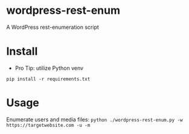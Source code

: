 # wordpress-rest-enum
A WordPress rest-enumeration script

# Install
- Pro Tip: utilize Python venv

`pip install -r requirements.txt`

# Usage
Enumerate users and media files: `python ./wordpress-rest-enum.py -w https://targetwebsite.com -u -m `
